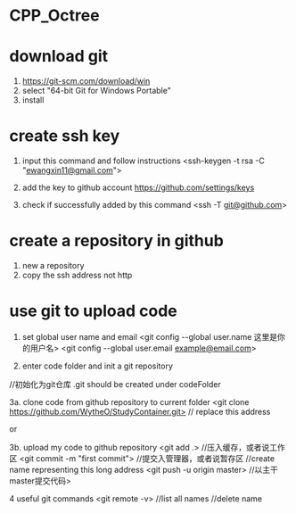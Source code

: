# CPP_Octree

# download git
1. https://git-scm.com/download/win
2. select "64-bit Git for Windows Portable"
3. install

# create ssh key
1. input this command and follow instructions
<ssh-keygen -t rsa -C "ewangxin11@gmail.com">

2. add the key to github account
https://github.com/settings/keys

3. check if successfully added by this command
<ssh -T git@github.com>

# create a repository in github
1. new a repository
2. copy the ssh address not http

# use git to upload code
1. set global user name and email
<git config --global user.name 这里是你的用户名>
<git config --global user.email example@email.com>

2. enter code folder and init a git repository
<cd E:>
<cd codeFolder>
<git init> //初始化为git仓库
.git should be created under codeFolder
  
3a. clone code from github repository to current folder
<git clone https://github.com/WytheO/StudyContainer.git> // replace this address

or

3b. upload my code to github repository 
<git add .> //压入缓存，或者说工作区
<git commit -m "first commit">  //提交入管理器，或者说暂存区 
<git remote add origin aSshAddress> //create name representing this long address
<git push -u origin master> //以主干master提交代码>  
  
4 useful git commands
<git remote -v> //list all names
<git remote remove aName> //delete name
 
 
